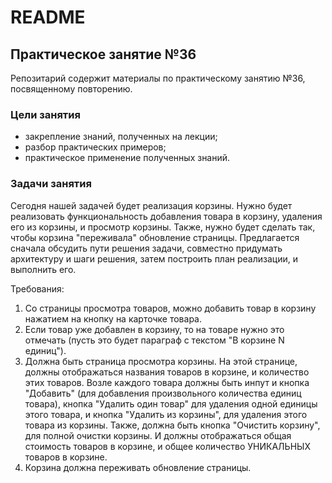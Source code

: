 # README

## Практическое занятие №36

Репозитарий содержит материалы по практическому занятию №36, посвященному повторению.

### Цели занятия
- закрепление знаний, полученных на лекции;
- разбор практических примеров;
- практическое применение полученных знаний.

### Задачи занятия
Сегодня нашей задачей будет реализация корзины. Нужно будет реализовать функциональность добавления товара в корзину, удаления его из корзины, и просмотр корзины. Также, нужно будет сделать так, чтобы корзина "переживала" обновление страницы. Предлагается сначала обсудить пути решения задачи, совместно придумать архитектуру и шаги решения, затем построить план реализации, и выполнить его.

Требования:
1. Со страницы просмотра товаров, можно добавить товар в корзину нажатием на кнопку на карточке товара.
2. Если товар уже добавлен в корзину, то на товаре нужно это отмечать (пусть это будет параграф с текстом "В корзине N единиц").
3. Должна быть страница просмотра корзины. На этой странице, должны отображаться названия товаров в корзине, и количество этих товаров. Возле каждого товара должны быть инпут и кнопка "Добавить" (для добавления произвольного количества единиц товара), кнопка "Удалить один товар" для удаления одной единицы этого товара, и кнопка "Удалить из корзины", для удаления этого товара из корзины. Также, должна быть кнопка "Очистить корзину", для полной очистки корзины. И должны отображаться общая стоимость товаров в корзине, и общее количество УНИКАЛЬНЫХ товаров в корзине.
4. Корзина должна переживать обновление страницы.